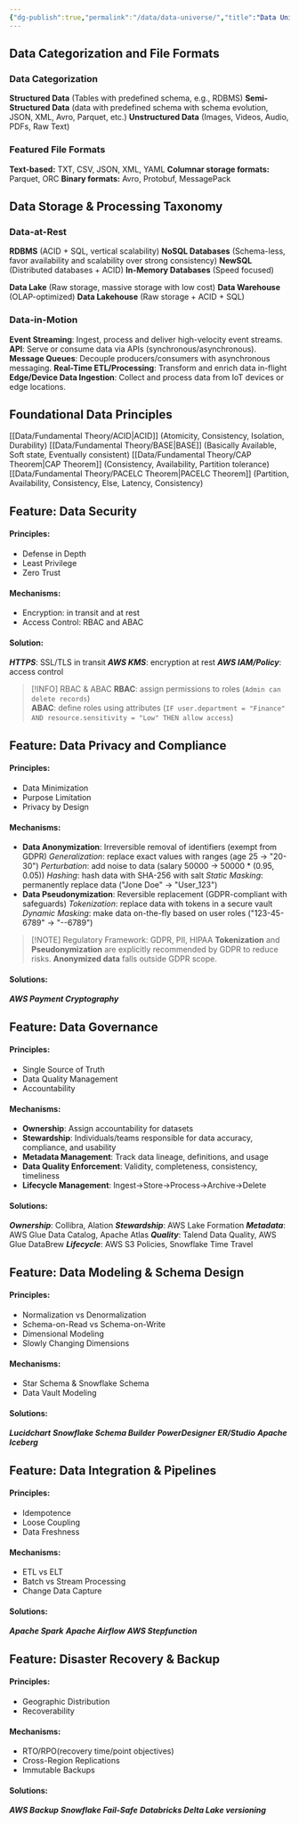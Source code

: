 ```yaml
---
{"dg-publish":true,"permalink":"/data/data-universe/","title":"Data Universe: Principles, Architectures and Modern Solutions"}
---
```



## Data Categorization and File Formats
### Data Categorization
**Structured Data** (Tables with predefined schema, e.g., RDBMS)
**Semi-Structured Data** (data with predefined schema with schema evolution, JSON, XML, Avro, Parquet, etc.)
**Unstructured Data** (Images, Videos, Audio, PDFs, Raw Text)
### Featured File Formats
**Text-based:** TXT, CSV, JSON, XML, YAML
**Columnar storage formats:** Parquet, ORC
**Binary formats:** Avro, Protobuf, MessagePack
## Data Storage & Processing Taxonomy
### Data-at-Rest 
**RDBMS** (ACID + SQL, vertical scalability)
**NoSQL Databases** (Schema-less, favor availability and scalability over strong consistency)
**NewSQL** (Distributed databases + ACID)
**In-Memory Databases** (Speed focused)

**Data Lake** (Raw storage, massive storage with low cost)
**Data Warehouse** (OLAP-optimized)
**Data Lakehouse** (Raw storage + ACID + SQL)
### Data-in-Motion
**Event Streaming**: Ingest, process and deliver high-velocity event streams.
**API**: Serve or consume data via APIs (synchronous/asynchronous).
**Message Queues**: Decouple producers/consumers with asynchronous messaging.
**Real-Time ETL/Processing**: Transform and enrich data in-flight
**Edge/Device Data Ingestion**: Collect and process data from IoT devices or edge locations.

## Foundational Data Principles
[[Data/Fundamental Theory/ACID\|ACID]] (Atomicity, Consistency, Isolation, Durability)
[[Data/Fundamental Theory/BASE\|BASE]] (Basically Available, Soft state, Eventually consistent)
[[Data/Fundamental Theory/CAP Theorem\|CAP Theorem]] (Consistency, Availability, Partition tolerance)
[[Data/Fundamental Theory/PACELC Theorem\|PACELC Theorem]] (Partition, Availability, Consistency, Else, Latency, Consistency)

## Feature: Data Security
#### Principles: 
- Defense in Depth
- Least Privilege
- Zero Trust
#### Mechanisms:
- Encryption: in transit and at rest
- Access Control: RBAC and ABAC
#### Solution:
***HTTPS***: SSL/TLS in transit
***AWS KMS***: encryption at rest
***AWS IAM/Policy***: access control
>[!INFO] RBAC & ABAC
>**RBAC**: assign permissions to roles (`Admin can delete records`) \
  **ABAC**: define roles using attributes (`IF user.department = "Finance" AND resource.sensitivity = "Low" THEN allow access`)

## Feature: Data Privacy and Compliance
#### Principles: 
- Data Minimization
- Purpose Limitation
- Privacy by Design
#### Mechanisms:
- **Data Anonymization**: Irreversible removal of identifiers (exempt from GDPR)
	*Generalization*: replace exact values with ranges (age 25 -> "20-30")
	*Perturbation*: add noise to data (salary 50000 -> 50000 * (0.95, 0.05))
	*Hashing*: hash data with SHA-256 with salt
	*Static Masking*: permanently replace data ("Jone Doe" -> "User_123")
- **Data Pseudonymization**: Reversible replacement (GDPR-compliant with safeguards)
	*Tokenization*: replace data with tokens in a secure vault
	*Dynamic Masking*: make data on-the-fly based on user roles ("123-45-6789" → "--6789")	

> [!NOTE] Regulatory Framework: GDPR, PII, HIPAA
> **Tokenization** and **Pseudonymization** are explicitly recommended by GDPR to reduce risks.
> **Anonymized data** falls outside GDPR scope.
#### Solutions:
***AWS Payment Cryptography***
## Feature: Data Governance
#### Principles:
- Single Source of Truth
- Data Quality Management
- Accountability
#### Mechanisms:
- **Ownership**: Assign accountability for datasets
- **Stewardship**: Individuals/teams responsible for data accuracy, compliance, and usability
- **Metadata Management**: Track data lineage, definitions, and usage
- **Data Quality Enforcement**: Validity, completeness, consistency, timeliness
- **Lifecycle Management**: Ingest->Store->Process->Archive->Delete
#### Solutions:  
***Ownership***: Collibra, Alation
***Stewardship***: AWS Lake Formation
***Metadata***: AWS Glue Data Catalog, Apache Atlas
***Quality***: Talend Data Quality, AWS Glue DataBrew
***Lifecycle***: AWS S3 Policies, Snowflake Time Travel

## Feature: Data Modeling & Schema Design
#### Principles: 
- Normalization vs Denormalization 
- Schema-on-Read vs Schema-on-Write 
- Dimensional Modeling
- Slowly Changing Dimensions
#### Mechanisms:
- Star Schema & Snowflake Schema
- Data Vault Modeling
#### Solutions:
***Lucidchart***
***Snowflake Schema Builder***
***PowerDesigner***
***ER/Studio***
***Apache Iceberg***
## Feature: Data Integration & Pipelines
#### Principles: 
- Idempotence
- Loose Coupling
- Data Freshness
#### Mechanisms:
- ETL vs ELT 
- Batch vs Stream Processing 
- Change Data Capture
#### Solutions: 
***Apache Spark***
***Apache Airflow***
***AWS Stepfunction***

## Feature: Disaster Recovery & Backup
#### Principles: 
- Geographic Distribution
- Recoverability
#### Mechanisms:
- RTO/RPO(recovery time/point objectives)
- Cross-Region Replications
- Immutable Backups
#### Solutions: 
***AWS Backup***
***Snowflake Fail-Safe***
***Databricks Delta Lake versioning***



































